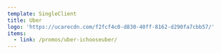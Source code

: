 ```yaml
---
template: SingleClient
title: Uber
logo: 'https://ucarecdn.com/f2fcf4c0-d830-40ff-8162-d290fa7cbb57/'
items:
  - link: /promos/uber-ichooseuber/
---
```

